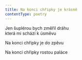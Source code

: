 ```yaml
---
title: Na konci chřipky je krásně
contentType: poetry
---
```


<section>

Jen šuplérou bych změřil dráhu  
která mi schází k úsměvu

Na konci chřipky je do zpěvu

Na konci chřipky rostou paláce

</section>
